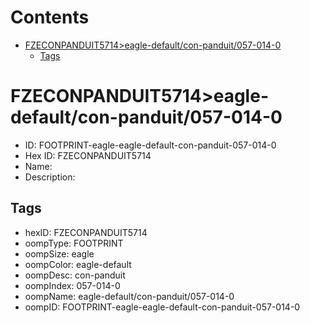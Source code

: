 



Contents
========

* [FZECONPANDUIT5714>eagle-default/con-panduit/057-014-0](#fzeconpanduit5714eagle-defaultcon-panduit057-014-0)
	* [Tags](#tags)

# FZECONPANDUIT5714>eagle-default/con-panduit/057-014-0

- ID: FOOTPRINT-eagle-eagle-default-con-panduit-057-014-0
- Hex ID: FZECONPANDUIT5714
- Name: 
- Description: 

## Tags

- hexID: FZECONPANDUIT5714
- oompType: FOOTPRINT
- oompSize: eagle
- oompColor: eagle-default
- oompDesc: con-panduit
- oompIndex: 057-014-0
- oompName: eagle-default/con-panduit/057-014-0
- oompID: FOOTPRINT-eagle-eagle-default-con-panduit-057-014-0
